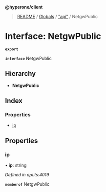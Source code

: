 **@hyperone/client**

> [README](../README.md) / [Globals](../globals.md) / ["api"](../modules/_api_.md) / NetgwPublic

# Interface: NetgwPublic

**`export`** 

**`interface`** NetgwPublic

## Hierarchy

* **NetgwPublic**

## Index

### Properties

* [ip](_api_.netgwpublic.md#ip)

## Properties

### ip

•  **ip**: string

*Defined in api.ts:4019*

**`memberof`** NetgwPublic
